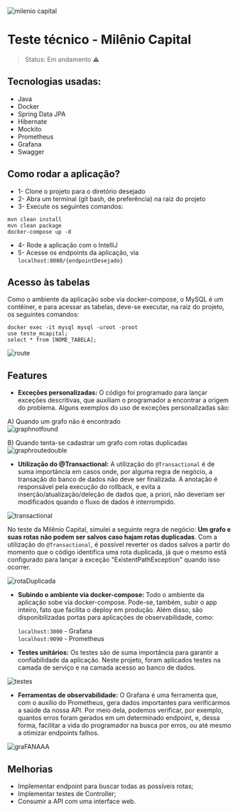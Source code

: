 ![milenio capital](https://user-images.githubusercontent.com/80921933/166538142-3d177de7-8596-4ebf-a9c4-997287fa70f1.png)
# Teste técnico - Milênio Capital

>Status: Em andamento ⚠️

## Tecnologias usadas:

+ Java
+ Docker
+ Spring Data JPA
+ Hibernate
+ Mockito
+ Prometheus
+ Grafana
+ Swagger

## Como rodar a aplicação?

+ 1- Clone o projeto para o diretório desejado
+ 2- Abra um terminal (git bash, de preferência) na raiz do projeto
+ 3- Execute os seguintes comandos:
```
mvn clean install
mvn clean package
docker-compose up -d
```

+ 4- Rode a aplicação com o IntelliJ
+ 5- Acesse os endpoints da aplicação, via `localhost:8080/{endpointDesejado}`

## Acesso às tabelas

Como o ambiente da aplicação sobe via docker-compose, o MySQL é um contêiner, e para acessar as tabelas, deve-se executar, na raiz do projeto, os seguintes comandos:
```
docker exec -it mysql mysql -uroot -proot
use teste_mcapital;
select * from [NOME_TABELA];
```
![route](https://user-images.githubusercontent.com/80921933/166553435-f53c0c8f-e51b-4bde-820d-ae0054972360.png)



## Features

+ <b>Exceções personalizadas:</b> O código foi programado para lançar exceções descritivas, que auxiliam o programador a encontrar a origem do problema. Alguns exemplos do uso de exceções personalizadas são:

A) Quando um grafo não é encontrado<br>
![graphnotfound](https://user-images.githubusercontent.com/80921933/166590562-620bc102-6799-41cb-9317-abefafa0cd8c.png)


B) Quando tenta-se cadastrar um grafo com rotas duplicadas<br>
![graphroutedouble](https://user-images.githubusercontent.com/80921933/166589874-376810b4-0917-4df2-bb87-3e91be9bef57.png)

+ <b>Utilização do @Transactional:</b> A utilização do `@Transactional` é de suma importância em casos onde, por alguma regra de negócio, a transação do banco de dados não deve ser finalizada. A anotação é responsável pela execução do rollback, e evita a inserção/atualização/deleção de dados que, a priori, não deveriam ser modificados quando o fluxo de dados é interrompido.

![transactional](https://user-images.githubusercontent.com/80921933/166587537-c6b8b546-1e8e-48b2-a037-64293292d550.png)

No teste da Milênio Capital, simulei a seguinte regra de negócio: <b>Um grafo e suas rotas não podem ser salvos caso hajam rotas duplicadas</b>. Com a utilização do `@Transactional`, é possível reverter os dados salvos a partir do momento que o código identifica uma rota duplicada, já que o mesmo está configurado para lançar a exceção "ExistentPathException" quando isso ocorrer.

![rotaDuplicada](https://user-images.githubusercontent.com/80921933/166587693-419b4280-e6bc-4cc3-a913-39d00f046f40.png)


+ <b>Subindo o ambiente via docker-compose:</b> Todo o ambiente da aplicação sobe via docker-compose. Pode-se, também, subir o app inteiro, fato que facilita o deploy em produção. Além disso, são disponibilizadas portas para aplicações de observabilidade, como:

  `localhost:3000` - Grafana <br>
  `localhost:9090` - Prometheus
  
+ <b>Testes unitários:</b> Os testes são de suma importância para garantir a confiabilidade da aplicação. Neste projeto, foram aplicados testes na camada de serviço e na camada acesso ao banco de dados.

![testes](https://user-images.githubusercontent.com/80921933/166562548-fd0a521b-c8fa-4921-b867-f69a3a3fc77b.png)


+ <b>Ferramentas de observabilidade:</b> O Grafana é uma ferramenta que, com o auxílio do Prometheus, gera dados importantes para verificarmos a saúde da nossa API. Por meio dela, podemos verificar, por exemplo, quantos erros foram gerados em um determinado endpoint, e, dessa forma, facilitar a vida do programador na busca por erros, ou até mesmo a otimizar endpoints falhos.

![graFANAAA](https://user-images.githubusercontent.com/80921933/166598671-bea3f93e-8397-49af-bd20-e62c0fa305b9.png)


## Melhorias

+ Implementar endpoint para buscar todas as possíveis rotas;
+ Implementar testes de Controller;
+ Consumir a API com uma interface web. 
